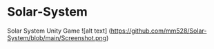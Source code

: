 
# Solar-System
 Solar System Unity Game
 ![alt text] (https://github.com/mm528/Solar-System/blob/main/Screenshot.png)
